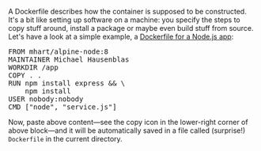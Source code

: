 A Dockerfile describes how the container is supposed to be constructed. It's a bit like setting up software on a machine: you specify the steps to copy stuff around, install a package or maybe even build stuff from source. Let's have a look at a simple example, a [Dockerfile for a Node.js app](https://github.com/kubernauts/dok-example-us/blob/master/stock-con/Dockerfile):

<pre class="file" data-filename="Dockerfile" data-target="replace">
FROM mhart/alpine-node:8
MAINTAINER Michael Hausenblas <mhausenb@redhat.com>
WORKDIR /app
COPY . .
RUN npm install express && \
    npm install
USER nobody:nobody
CMD ["node", "service.js"]
</pre>

Now, paste above content—see the copy icon in the lower-right corner of above block—and it will be automatically saved in a file called (surprise!) `Dockerfile` in the current directory.